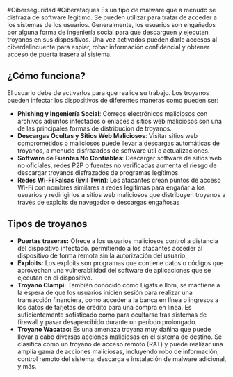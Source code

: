 #Ciberseguridad #Ciberataques
Es un tipo de malware que a menudo se disfraza de software legitimo. Se pueden utilizar para tratar de acceder a los sistemas de los usuarios. Generalmente, los usuarios son engañados por alguna forma de ingeniería social para que descarguen y ejecuten troyanos en sus dispositivos. Una vez activados pueden darle accesos al ciberdelincuente para espiar, robar información confidencial y obtener acceso de puerta trasera al sistema.
## ¿Cómo funciona?
El usuario debe de activarlos para que realice su trabajo. Los troyanos pueden infectar los dispositivos de diferentes maneras como pueden ser:
- **Phishing y Ingeniería Social**: Correos electrónicos maliciosos con archivos adjuntos infectados o enlaces a sitios web maliciosos son una de las principales formas de distribución de troyanos.
- **Descargas Ocultas y Sitios Web Maliciosos**: Visitar sitios web comprometidos o maliciosos puede llevar a descargas automáticas de troyanos, a menudo disfrazados de software útil o actualizaciones.
- **Software de Fuentes No Confiables**: Descargar software de sitios web no oficiales, redes P2P o fuentes no verificadas aumenta el riesgo de descargar troyanos disfrazados de programas legítimos.
- **Redes Wi-Fi Falsas (Evil Twin)**: Los atacantes crean puntos de acceso Wi-Fi con nombres similares a redes legítimas para engañar a los usuarios y redirigirlos a sitios web maliciosos que distribuyen troyanos a través de exploits de navegador o descargas engañosas
## Tipos de troyanos
- **Puertas traseras:** Ofrece a los usuarios maliciosos control a distancia del dispositivo infectado. permitiendo a los atacantes acceder al dispositivo de forma remota sin la autorización del usuario.
- **Exploits:** Los exploits son programas que contiene datos o códigos que aprovechan una vulnerabilidad del software de aplicaciones que se ejecutan en el dispositivo.
- **Troyano Clampi:** También conocido como Ligats e llom, se mantiene a la espera de que los usuarios inicien sesión para realizar una transacción financiera, como acceder a la banca en línea o ingresos a los datos de tarjetas de crédito para una compra en línea. Es suficientemente sofisticado como para ocultarse tras sistemas de firewall y pasar desapercibido durante un período prolongado.
- **Troyano Wacatac:** Es una amenaza troyana muy dañina que puede llevar a cabo diversas acciones maliciosas en el sistema de destino. Se clasifica como un troyano de acceso remoto (RAT) y puede realizar una amplia gama de acciones maliciosas, incluyendo robo de información, control remoto del sistema, descarga e instalación de malware adicional, y más.
